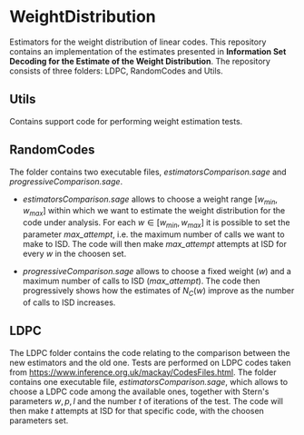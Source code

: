 # WeightDistribution
Estimators for the weight distribution of linear codes. 
This repository contains an implementation of the estimates presented in **Information Set Decoding for the Estimate of
the Weight Distribution**. The repository consists of three folders: LDPC, RandomCodes and Utils.


## Utils
  Contains support code for performing weight estimation tests.
  
## RandomCodes
The folder contains two executable files, *estimatorsComparison.sage* and *progressiveComparison.sage*.

* *estimatorsComparison.sage* allows to choose a weight range $[w_{min},w_{max}]$ within which we want to estimate the weight distribution for the code under analysis. For each $w \in [w_{min},w_{max}]$ it is possible to set the parameter *max_attempt*, i.e. the maximum number of calls we want to make to ISD. The code will then make *max_attempt* attempts at ISD for every $w$ in the choosen set.

* *progressiveComparison.sage* allows to choose a fixed weight ($w$) and a maximum number of calls to ISD (*max_attempt*). The code then progressively shows how the estimates of $N_C(w)$ improve as the number of calls to ISD increases.

## LDPC
The LDPC folder contains the code relating to the comparison between the new estimators and the old one. Tests are performed on LDPC codes taken from https://www.inference.org.uk/mackay/CodesFiles.html. The folder contains one executable file, *estimatorsComparison.sage*, which allows to choose a LDPC code among the available ones, together with Stern's parameters $w,p,l$ and the number $t$ of iterations of the test.
The code will then make $t$ attempts at ISD for that specific code, with the choosen parameters set.
